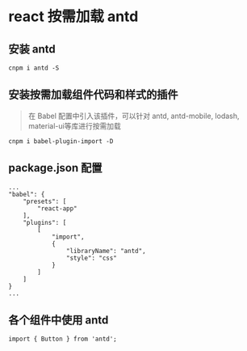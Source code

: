 
# react 按需加载 antd

## 安装 antd

```
cnpm i antd -S
```

## 安装按需加载组件代码和样式的插件
> 在 Babel 配置中引入该插件，可以针对 antd, antd-mobile, lodash, material-ui等库进行按需加载

```
cnpm i babel-plugin-import -D
```

## package.json 配置

```
...
"babel": {
    "presets": [
        "react-app"
    ],
    "plugins": [
        [
            "import",
            {
                "libraryName": "antd",
                "style": "css"
            }
        ]
    ]
}
...
```

## 各个组件中使用 antd

```
import { Button } from 'antd';
```